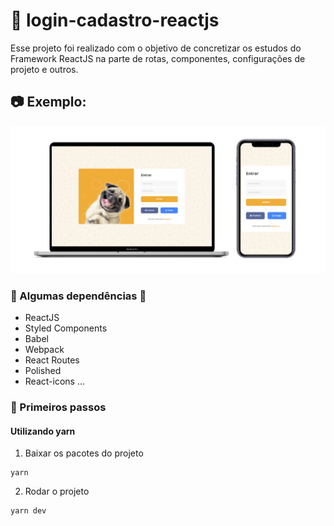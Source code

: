 # :pushpin: login-cadastro-reactjs


Esse projeto foi realizado com o objetivo de concretizar os estudos do Framework ReactJS na parte de rotas, componentes, configurações de projeto e outros.

## :camera: Exemplo:
![alt text](https://github.com/MauricioPDuarte/login-cadastro-reactjs/blob/master/mobile-web.png?raw=true)



### :small_red_triangle_down: Algumas dependências :small_red_triangle_down:
* ReactJS
* Styled Components
* Babel
* Webpack
* React Routes
* Polished
* React-icons
...


### :page_with_curl: Primeiros passos
#### Utilizando yarn
1) Baixar os pacotes do projeto
```
yarn
```
2) Rodar o projeto
```
yarn dev
```
